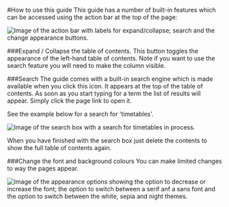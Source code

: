 #How to use this guide
This guide has a number of built-in features which can be accessed using the action bar at the top of the page: 

<img src="images/actionbar.png" alt="Image of the action bar with labels for expand/collapse; search and the change appearance buttons.">

###Expand / Collapse the table of contents.
This button toggles the appearance of the left-hand table of contents.
Note if you want to use the search feature you will need to make the column visible.

###Search 
The guide comes with a built-in search engine which is made available when you click this icon.
It appears at the top of the table of contents.
As soon as you start typing for a term the list of results will appear.  Simply click the page link to open it.

See the example below for a search for 'timetables'.

<img src="images/search.gif" alt="Image of the search box with a search for timetables in process.">

When you have finished with the search box just delete the contents to show the full table of contents again.

###Change the font and background colours
You can make limited changes to way the pages appear.

<img src="images/styles.png" alt="Image of the appearance options showing the option to decrease or increase the font; the option to switch between a serif anf a sans font and the option to switch between the white, sepia and night themes.">


